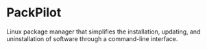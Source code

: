 # PackPilot
Linux package manager that simplifies the installation, updating, and uninstallation of software through a command-line interface.

